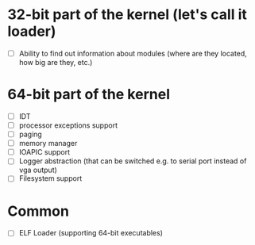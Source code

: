 # 32-bit part of the kernel (let's call it loader)
- [ ] Ability to find out information about modules (where are they located, how big are they, etc.)

# 64-bit part of the kernel
- [ ] IDT
- [ ] processor exceptions support
- [ ] paging
- [ ] memory manager
- [ ] IOAPIC support
- [ ] Logger abstraction (that can be switched e.g. to serial port instead of vga output)
- [ ] Filesystem support

# Common
- [ ] ELF Loader (supporting 64-bit executables)
